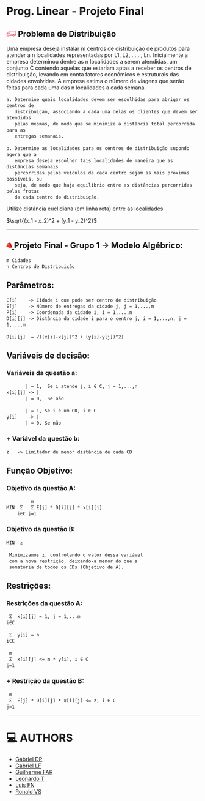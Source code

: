 # Prog. Linear - Projeto Final
<h2>
	<img style="transform: rotateY(180deg)" src="./src/caminhao.png" title="Fôô Fôô" alt="Simbolo de um caminhão" width="5%"/>
 	Problema de Distribuição
</h2>


Uma empresa deseja instalar m centros de distribuição de produtos para atender a n localidades representadas por L1, L2, . . . , Ln. Inicialmente a empresa determinou dentre as n localidades a serem atendidas, um conjunto C contendo aquelas que estariam aptas a receber os centros de distribuição, levando em conta fatores econômicos e estruturais das cidades envolvidas. A empresa estima o número de viagens que serão feitas para cada uma das n localidades a cada semana.
	
	a. Determine quais localidades devem ser escolhidas para abrigar os centros de 
 	   distribuição, associando a cada uma delas os clientes que devem ser atendidos 
	   pelas mesmas, de modo que se minimize a distância total percorrida para as 
	   entregas semanais.

	b. Determine as localidades para os centros de distribuição supondo agora que a 
 	   empresa deseja escolher tais localidades de maneira que as distâncias semanais 
	   percorridas pelos veículos de cada centro sejam as mais próximas possíveis, ou 
	   seja, de modo que haja equilíbrio entre as distâncias percorridas pelas frotas 
	   de cada centro de distribuição.

Utilize distância euclidiana (em linha reta) entre as localidades 

$\sqrt{(x_1 - x_2)^2 + (y_1 - y_2)^2}$

---
<h2>
	<a href="https://www.gurobi.com/">
  		<img src="./src/gurobi.png" Title="Gurobi" alt="Símbolo do Gurobi" width="3%"/>
	</a>
  	Projeto Final - Grupo 1 -> Modelo Algébrico:
</h2>

    m Cidades
    n Centros de Distribuição


## Parâmetros:

	C[i] 	-> Cidade i que pode ser centro de distribuição
	E[j] 	-> Número de entregas da cidade j, j = 1,...,m
	P[i] 	-> Coordenada da cidade i, i = 1,...,n
	D[i][j] -> Distância da cidade i para o centro j, i = 1,...,n, j = 1,...,m
 	
	D[i][j]  = √((x[i]-x[j])^2 + (y[i]-y[j])^2)


## Variáveis de decisão:
### Variáveis da questão a:
		   | = 1,  Se i atende j, i ∈ C, j = 1,...,n
	x[i][j] -> |
		   | = 0,  Se não

		   | = 1, Se i é um CD, i ∈ C
	y[i]	-> |
		   | = 0, Se não

### + Variável da questão b:

	z	-> Limitador de menor distância de cada CD
	   
## Função Objetivo:
### Objetivo da questão A:
		     m
    MIN	 Σ   Σ E[j] * D[i][j] * x[i][j]
	   	i∈C j=1

### Objetivo da questão B:
	MIN  z

	 Minimizamos z, controlando o valor dessa variável
	 com a nova restrição, deixando-a menor do que a 
	 somatória de todos os CDs (Objetivo de A).
   
## Restrições:
### Restrições da questão A:
	 Σ  x[i][j] = 1, j = 1,...m
    i∈C

	 Σ  y[i] = n
    i∈C

     m
	 Σ  x[i][j] <= m * y[i], i ∈ C
    j=1

### + Restrição da questão B:
	 m
	 Σ  E[j] * D[i][j] * x[i][j] <= z, i ∈ C
	j=1

____

# 💻 AUTHORS

- [Gabriel DP](https://github.com/GabrielDiper)
- [Gabriel LF](https://github.com/gabriellf96)
- [Guilherme FAR](https://github.com/GFRrank)
- [Leonardo T](https://github.com/t3staa)
- [Luis FN](https://github.com/felipe-novaes)
- [Ronald VS](https://github.com/Dl4nor)

